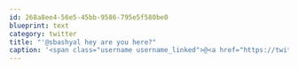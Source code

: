 ```yaml
---
id: 268a8ee4-56e5-45bb-9586-795e5f580be0
blueprint: text
category: twitter
title: "'@sbashyal hey are you here?"
caption: '<span class="username username_linked">@<a href="https://twitter.com/sbashyal" title="Shishir Bashyal">sbashyal</a></span> hey are you here?'
---
```

